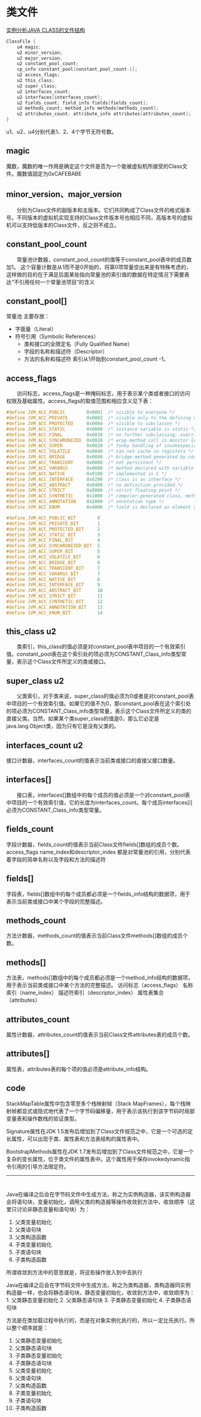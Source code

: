# 类文件
[实例分析JAVA CLASS的文件结构](https://coolshell.cn/articles/9229.html)

```c
ClassFile { 
    u4 magic; 
    u2 minor_version; 
    u2 major_version;
    u2 constant_pool_count; 
    cp_info constant_pool[constant_pool_count-1]; 
    u2 access_flags; 
    u2 this_class; 
    u2 super_class; 
    u2 interfaces_count; 
    u2 interfaces[interfaces_count]; 
    u2 fields_count; field_info fields[fields_count]; 
    u2 methods_count; method_info methods[methods_count]; 
    u2 attributes_count; attribute_info attributes[attributes_count]; 
}
```

u1、u2、u4分别代表1、2、4个字节无符号数。

## magic
魔数，魔数的唯一作用是确定这个文件是否为一个能被虚拟机所接受的Class文件。魔数值固定为0xCAFEBABE
## minor_version、major_version
　　分别为Class文件的副版本和主版本。它们共同构成了Class文件的格式版本号。不同版本的虚拟机实现支持的Class文件版本号也相应不同，高版本号的虚拟机可以支持低版本的Class文件，反之则不成立。

## constant_pool_count
　　常量池计数器，constant_pool_count的值等于constant_pool表中的成员数加1。
这个容量计数是从1而不是0开始的，将第0项常量空出来是有特殊考虑的，这样做的目的在于满足后面某些指向常量池的索引值的数据在特定情况下需要表达“不引用任何一个常量池项目”的含义
## constant_pool[]
常量池
主要存放：
* 字面量（Literal）
* 符号引用（Symbolic References）
	- 类和接口的全限定名（Fully Qualified Name）   
	- 字段的名称和描述符（Descriptor）   
	- 方法的名称和描述符
索引从1开始到constant_pool_count -1。

## access_flags
　　访问标志，access_flags是一种掩码标志，用于表示某个类或者接口的访问权限及基础属性。access_flags的取值范围和相应含义见下表：
```c
#define JVM_ACC_PUBLIC        0x0001  /* visible to everyone */
#define JVM_ACC_PRIVATE       0x0002  /* visible only to the defining class */
#define JVM_ACC_PROTECTED     0x0004  /* visible to subclasses */
#define JVM_ACC_STATIC        0x0008  /* instance variable is static */
#define JVM_ACC_FINAL         0x0010  /* no further subclassing, overriding */
#define JVM_ACC_SYNCHRONIZED  0x0020  /* wrap method call in monitor lock */
#define JVM_ACC_SUPER         0x0020  /* funky handling of invokespecial */
#define JVM_ACC_VOLATILE      0x0040  /* can not cache in registers */
#define JVM_ACC_BRIDGE        0x0040  /* bridge method generated by compiler */
#define JVM_ACC_TRANSIENT     0x0080  /* not persistent */
#define JVM_ACC_VARARGS       0x0080  /* method declared with variable number of args */
#define JVM_ACC_NATIVE        0x0100  /* implemented in C */
#define JVM_ACC_INTERFACE     0x0200  /* class is an interface */
#define JVM_ACC_ABSTRACT      0x0400  /* no definition provided */
#define JVM_ACC_STRICT        0x0800  /* strict floating point */
#define JVM_ACC_SYNTHETIC     0x1000  /* compiler-generated class, method or field */
#define JVM_ACC_ANNOTATION    0x2000  /* annotation type */
#define JVM_ACC_ENUM          0x4000  /* field is declared as element of enum */

#define JVM_ACC_PUBLIC_BIT        0
#define JVM_ACC_PRIVATE_BIT       1
#define JVM_ACC_PROTECTED_BIT     2
#define JVM_ACC_STATIC_BIT        3
#define JVM_ACC_FINAL_BIT         4
#define JVM_ACC_SYNCHRONIZED_BIT  5
#define JVM_ACC_SUPER_BIT         5
#define JVM_ACC_VOLATILE_BIT      6
#define JVM_ACC_BRIDGE_BIT        6
#define JVM_ACC_TRANSIENT_BIT     7
#define JVM_ACC_VARARGS_BIT       7
#define JVM_ACC_NATIVE_BIT        8
#define JVM_ACC_INTERFACE_BIT     9
#define JVM_ACC_ABSTRACT_BIT      10
#define JVM_ACC_STRICT_BIT        11
#define JVM_ACC_SYNTHETIC_BIT     12
#define JVM_ACC_ANNOTATION_BIT    13
#define JVM_ACC_ENUM_BIT          14
```

## this_class u2
　　类索引，this_class的值必须是对constant_pool表中项目的一个有效索引值。constant_pool表在这个索引处的项必须为CONSTANT_Class_info类型常量，表示这个Class文件所定义的类或接口。
## super_class u2
　　父类索引，对于类来说，super_class的值必须为0或者是对constant_pool表中项目的一个有效索引值。如果它的值不为0，那constant_pool表在这个索引处的项必须为CONSTANT_Class_info类型常量，表示这个Class文件所定义的类的直接父类。当然，如果某个类super_class的值是0，那么它必定是java.lang.Object类，因为只有它是没有父类的。
## interfaces_count u2
接口计数器，interfaces_count的值表示当前类或接口的直接父接口数量。
## interfaces[]
　　接口表，interfaces[]数组中的每个成员的值必须是一个对constant_pool表中项目的一个有效索引值，它的长度为interfaces_count。每个成员interfaces[i] 必须为CONSTANT_Class_info类型常量。

## fields_count
字段计数器，fields_count的值表示当前Class文件fields[]数组的成员个数。
access_flags
name_index和descriptor_index
都是对常量池的引用，分别代表着字段的简单名称以及字段和方法的描述符

## fields[]
字段表，fields[]数组中的每个成员都必须是一个fields_info结构的数据项，用于表示当前类或接口中某个字段的完整描述。

## methods_count
方法计数器，methods_count的值表示当前Class文件methods[]数组的成员个数。
## methods[]
方法表，methods[]数组中的每个成员都必须是一个method_info结构的数据项，用于表示当前类或接口中某个方法的完整描述。
访问标志（access_flags）
名称索引（name_index）
描述符索引（descriptor_index）
属性表集合（attributes）
## attributes_count
属性计数器，attributes_count的值表示当前Class文件attributes表的成员个数。
## attributes[]
属性表，attributes表的每个项的值必须是attribute_info结构。

## code

StackMapTable属性中包含零至多个栈映射帧（Stack MapFrames），每个栈映射帧都显式或隐式地代表了一个字节码偏移量，用于表示该执行到该字节码时局部变量表和操作数栈的验证类型。

Signature属性在JDK 1.5发布后增加到了Class文件规范之中，它是一个可选的定长属性，可以出现于类、属性表和方法表结构的属性表中。

BootstrapMethods属性在JDK 1.7发布后增加到了Class文件规范之中，它是一个复杂的变长属性，位于类文件的属性表中。这个属性用于保存invokedynamic指令引用的引导方法限定符。


---
# <init> <clinit>
<init>

Java在编译之后会在字节码文件中生成<init>方法，称之为实例构造器，该实例构造器会将语句块，变量初始化，调用父类的构造器等操作收敛到<init>方法中，收敛顺序（这里只讨论非静态变量和语句块）为： 
1. 父类变量初始化 
2. 父类语句块 
3. 父类构造函数 
4. 子类变量初始化 
5. 子类语句块 
6. 子类构造函数

所谓收敛到<init>方法中的意思就是，将这些操作放入到<init>中去执行

<clinit> 
Java在编译之后会在字节码文件中生成<clinit>方法，称之为类构造器，类构造器同实例构造器一样，也会将静态语句块，静态变量初始化，收敛到<clinit>方法中，收敛顺序为： 
1. 父类静态变量初始化 
2. 父类静态语句块 
3. 子类静态变量初始化 
4. 子类静态语句块

<clinit>方法是在类加载过程中执行的，而<init>是在对象实例化执行的，所以<clinit>一定比<init>先执行。所以整个顺序就是： 
1. 父类静态变量初始化 
2. 父类静态语句块 
3. 子类静态变量初始化 
4. 子类静态语句块 
5. 父类变量初始化 
6. 父类语句块 
7. 父类构造函数 
8. 子类变量初始化 
9. 子类语句块 
10. 子类构造函数







































